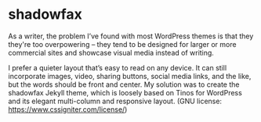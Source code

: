 # shadowfax
As a writer, the problem I’ve found with most WordPress themes is that they they're too overpowering – they tend to be designed for larger or more commercial sites and showcase visual media instead of writing.

I prefer a quieter layout that’s easy to read on any device. It can still incorporate images, video, sharing buttons, social media links, and the like, but the words should be front and center. My solution was to create the shadowfax Jekyll theme, which is loosely based on Tinos for WordPress and its elegant multi-column and responsive layout. (GNU license: https://www.cssigniter.com/license/)
